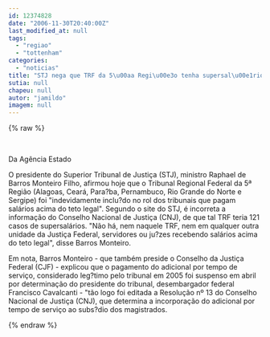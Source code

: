 ```yaml
---
id: 12374828
date: "2006-11-30T20:40:00Z"
last_modified_at: null
tags:
  - "regiao"
  - "tottenham"
categories:
  - "noticias"
title: "STJ nega que TRF da 5\u00aa Regi\u00e3o tenha supersal\u00e1rios"
sutia: null
chapeu: null
autor: "jamildo"
imagem: null
---
```

{% raw %}
<p>&nbsp;</p>
<p>Da Ag&ecirc;ncia Estado</p>
<p>O presidente do Superior Tribunal de Justi&ccedil;a (STJ), ministro Raphael de Barros Monteiro Filho, afirmou hoje que o Tribunal Regional Federal da 5&ordf; Regi&atilde;o (Alagoas, Cear&aacute;, Para?ba, Pernambuco, Rio Grande do Norte e Sergipe) foi "indevidamente inclu?do no rol dos tribunais que pagam sal&aacute;rios acima do teto legal". Segundo o site do STJ, &eacute; incorreta a informa&ccedil;&atilde;o do Conselho Nacional de Justi&ccedil;a (CNJ), de que tal TRF teria 121 casos de supersal&aacute;rios. "N&atilde;o h&aacute;, nem naquele TRF, nem em qualquer outra unidade da Justi&ccedil;a Federal, servidores ou ju?zes recebendo sal&aacute;rios acima do teto legal", disse Barros Monteiro.</p>
<p>Em nota, Barros Monteiro - que tamb&eacute;m preside o Conselho da Justi&ccedil;a Federal (CJF) - explicou que o pagamento do adicional por tempo de servi&ccedil;o, considerado leg?timo pelo tribunal em 2005 foi suspenso em abril por determina&ccedil;&atilde;o do presidente do tribunal, desembargador federal Francisco Cavalcanti - "t&atilde;o logo foi editada a Resolu&ccedil;&atilde;o n&ordm; 13 do Conselho Nacional de Justi&ccedil;a (CNJ), que determina a incorpora&ccedil;&atilde;o do adicional por tempo de servi&ccedil;o ao subs?dio dos magistrados.</p>
{% endraw %}